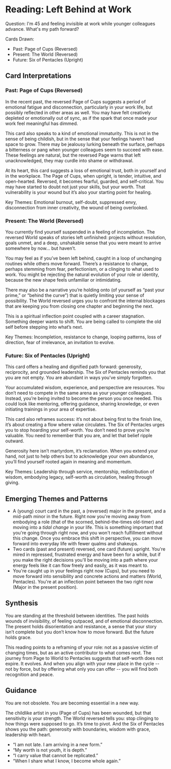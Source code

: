 # Reading: Left Behind at Work

Question: I'm 45 and feeling invisible at work while younger colleagues advance. What's my path forward?

Cards Drawn:

- Past: Page of Cups (Reversed)
- Present: The World (Reversed)
- Future: Six of Pentacles (Upright)

## Card Interpretations

### Past: Page of Cups (Reversed)

In the recent past, the reversed Page of Cups suggests a period of emotional fatigue and disconnection, particularly in your work life, but possibly reflected in other areas as well. You may have felt creatively depleted or emotionally out of sync, as if the spark that once made your work feel meaningful has dimmed.

This card also speaks to a kind of emotional immaturity. This is not in the sense of being childish, but in the sense that your feelings haven’t had space to grow. There may be jealousy lurking beneath the surface, perhaps a bitterness or pang when younger colleagues seem to succeed with ease. These feelings are natural, but the reversed Page warns that left unacknowledged, they may curdle into shame or withdrawal.

At its heart, this card suggests a loss of emotional trust, both in yourself and in the workplace. The Page of Cups, when upright, is tender, intuitive, and open-hearted. Reversed, it becomes fearful, guarded, and self-critical. You may have started to doubt not just your skills, but your worth. That vulnerability is your wound but it’s also your starting point for healing.

Key Themes: Emotional burnout, self-doubt, suppressed envy, disconnection from inner creativity, the wound of being overlooked.

### Present: The World (Reversed)

You currently find yourself suspended in a feeling of incompletion. The reversed World speaks of stories left unfinished: projects without resolution, goals unmet, and a deep, unshakable sense that you were meant to arrive somewhere by now… but haven’t.

You may feel as if you’ve been left behind, caught in a loop of unchanging routines while others move forward. There’s a resistance to change, perhaps stemming from fear, perfectionism, or a clinging to what used to work. You might be rejecting the natural evolution of your role or identity, because the new shape feels unfamiliar or intimidating.

There may also be a narrative you’re holding onto (of yourself as “past your prime,” or “behind the curve”) that is quietly limiting your sense of possibility. The World reversed urges you to confront the internal blockages that are keeping you from closing one chapter and beginning the next.

This is a spiritual inflection point coupled with a career stagnation. Something deeper wants to shift. You are being called to complete the old self before stepping into what’s next.

Key Themes: Incompletion, resistance to change, looping patterns, loss of direction, fear of irrelevance, an invitation to evolve.

### Future: Six of Pentacles (Upright)

This card offers a healing and dignified path forward: generosity, reciprocity, and grounded leadership. The Six of Pentacles reminds you that you are not empty. You are abundant in ways you’ve simply forgotten.

Your accumulated wisdom, experience, and perspective are resources. You don’t need to compete in the same arena as your younger colleagues. Instead, you’re being invited to become the person you once needed. This could look like mentoring, offering guidance, sharing knowledge, or even initiating trainings in your area of expertise.

This card also reframes success: it’s not about being first to the finish line, it’s about creating a flow where value circulates. The Six of Pentacles urges you to stop hoarding your self-worth. You don’t need to prove you’re valuable. You need to remember that you are, and let that belief ripple outward.

Generosity here isn’t martyrdom, it’s reclamation. When you extend your hand, not just to help others but to acknowledge your own abundance, you’ll find yourself rooted again in meaning and momentum.

Key Themes: Leadership through service, mentorship, redistribution of wisdom, embodying legacy, self-worth as circulation, healing through giving.

## Emerging Themes and Patterns

- A (young) court card in the past, a (reversed) major in the present, and a mid-path minor in the future. Right now you're moving away from embodying a role (that of the scorned, behind-the-times old-timer) and moving into a *tidal change* in your life. This is something important that you're going through right now, and you won't reach fulfillment without this change. Once you embrace this shift in perspective, you can move forward into everyday life with fewer qualms and shakeups.
- Two cards (past and present) reversed, one card (future) upright. You're mired in repressed, frustrated energy and have been for a while, but if you make the right decisions you'll be moving into a path where your energy feels like it can flow freely and easily, as it was meant to. 
- You're caught up in your feelings right now (Cups), but you need to move forward into sensibility and concrete actions and matters (World, Pentacles). You're at an inflection point between the two right now (Major in the present position). 

## Synthesis

You are standing at the threshold between identities. The past holds wounds of invisibility, of feeling outpaced, and of emotional disconnection. The present holds disorientation and resistance, a sense that your story isn’t complete but you don’t know how to move forward. But the future holds grace.

This reading points to a reframing of your role: not as a passive victim of changing times, but as an active contributor to what comes next. The journey from Page to World to Pentacles suggests that self-worth does not expire. It evolves. And when you align with your new place in the cycle -- not by force, but by offering what only you can offer -- you will find both recognition and peace.

## Guidance

You are not obsolete.
You are becoming essential in a new way.

The childlike artist in you (Page of Cups) has been wounded, but that sensitivity is your strength. The World reversed tells you: stop clinging to how things were supposed to go. It’s time to pivot. And the Six of Pentacles shows you the path: generosity with boundaries, wisdom with grace, leadership with heart.

- “I am not late. I am arriving in a new form.”
- “My worth is not youth, it is depth.”
- “I carry value that cannot be replicated.”
- “When I share what I know, I become whole again.”